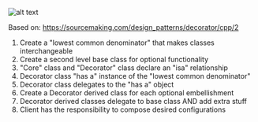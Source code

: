 ![alt text](https://github.com/vectormars/CPP/blob/master/Design%20pattern/Decorator%20Pattern/image/Widget%20Decorator.png)

Based on: https://sourcemaking.com/design_patterns/decorator/cpp/2

1. Create a "lowest common denominator" that makes classes interchangeable
2. Create a second level base class for optional functionality
3. "Core" class and "Decorator" class declare an "isa" relationship
4. Decorator class "has a" instance of the "lowest common denominator"
5. Decorator class delegates to the "has a" object
6. Create a Decorator derived class for each optional embellishment
7. Decorator derived classes delegate to base class AND add extra stuff
8. Client has the responsibility to compose desired configurations
